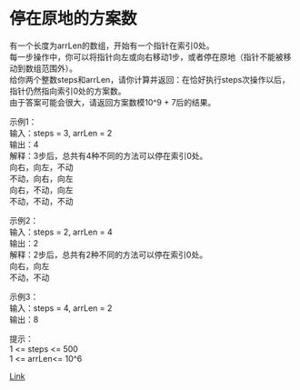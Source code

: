 <h1>停在原地的方案数</h1>

有一个长度为arrLen的数组，开始有一个指针在索引0处。</br>
每一步操作中，你可以将指针向左或向右移动1步，或者停在原地（指针不能被移动到数组范围外）。</br>
给你两个整数steps和arrLen，请你计算并返回：在恰好执行steps次操作以后，指针仍然指向索引0处的方案数。</br>
由于答案可能会很大，请返回方案数模10^9 + 7后的结果。</br>

示例1：</br>
输入：steps = 3, arrLen = 2</br>
输出：4</br>
解释：3步后，总共有4种不同的方法可以停在索引0处。</br>
向右，向左，不动</br>
不动，向右，向左</br>
向右，不动，向左</br>
不动，不动，不动</br>

示例2：</br>
输入：steps = 2, arrLen = 4</br>
输出：2</br>
解释：2步后，总共有2种不同的方法可以停在索引0处。</br>
向右，向左</br>
不动，不动</br>

示例3：</br>
输入：steps = 4, arrLen = 2</br>
输出：8</br>

提示：</br>
1 <= steps <= 500</br>
1 <= arrLen<= 10^6</br>

[Link](https://leetcode-cn.com/problems/number-of-ways-to-stay-in-the-same-place-after-some-steps/)